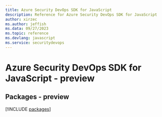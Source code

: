 ```yaml
---
title: Azure Security DevOps SDK for JavaScript
description: Reference for Azure Security DevOps SDK for JavaScript
author: xirzec
ms.author: jeffish
ms.data: 09/27/2023
ms.topic: reference
ms.devlang: javascript
ms.service: securitydevops
---
```

# Azure Security DevOps SDK for JavaScript - preview
## Packages - preview
[!INCLUDE [packages](security-devops-index.md)]